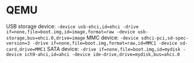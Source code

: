 # QEMU

USB storage device: `-device usb-ehci,id=ehci -drive if=none,file=boot.img,id=image,format=raw -device usb-storage,bus=ehci.0,drive=image`
MMC device: `-device sdhci-pci,sd-spec-version=3 -drive if=none,file=boot.img,format=raw,id=MMC1 -device sd-card,drive=MMC1`
SATA device:  `-drive if=none,file=boot.img,id=mydisk -device ich9-ahci,id=ahci -device ide-drive,drive=mydisk,bus=ahci.0`
